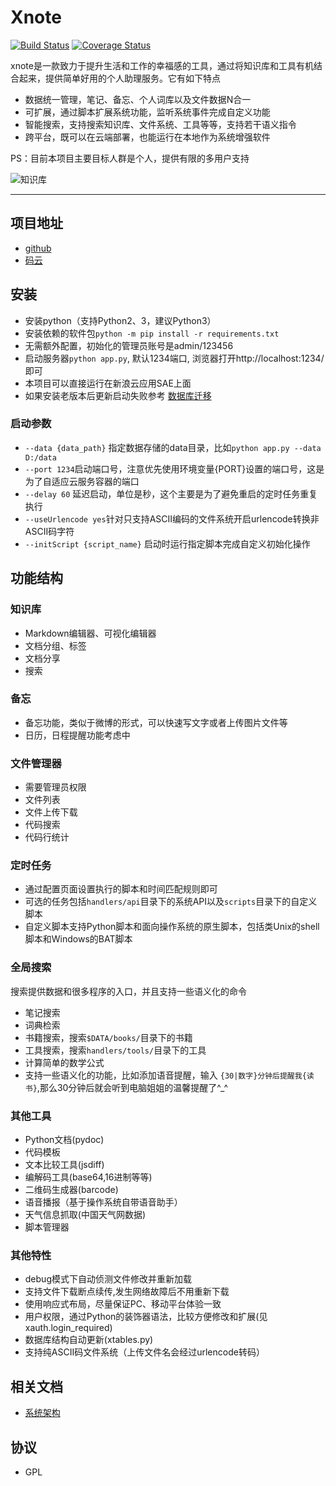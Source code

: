 # Xnote

[![Build Status](https://travis-ci.org/xupingmao/xnote.svg?branch=master)](https://travis-ci.org/xupingmao/xnote)
[![Coverage Status](https://coveralls.io/repos/github/xupingmao/xnote/badge.svg?branch=master)](https://coveralls.io/github/xupingmao/xnote?branch=master)

xnote是一款致力于提升生活和工作的幸福感的工具，通过将知识库和工具有机结合起来，提供简单好用的个人助理服务。它有如下特点

- 数据统一管理，笔记、备忘、个人词库以及文件数据N合一
- 可扩展，通过脚本扩展系统功能，监听系统事件完成自定义功能
- 智能搜索，支持搜索知识库、文件系统、工具等等，支持若干语义指令
- 跨平台，既可以在云端部署，也能运行在本地作为系统增强软件


PS：目前本项目主要目标人群是个人，提供有限的多用户支持

![知识库](https://git.oschina.net/xupingmao/xnote/raw/master/screenshots/xnote_home.png)

-----
## 项目地址
- [github](https://github.com/xupingmao/xnote)
- [码云](https://gitee.com/xupingmao/xnote)


## 安装
- 安装python（支持Python2、3，建议Python3）
- 安装依赖的软件包```python -m pip install -r requirements.txt```
- 无需额外配置，初始化的管理员账号是admin/123456
- 启动服务器`python app.py`, 默认1234端口, 浏览器打开http://localhost:1234/ 即可
- 本项目可以直接运行在新浪云应用SAE上面
- 如果安装老版本后更新启动失败参考 [数据库迁移](./docs/db_migrate.md)

### 启动参数
- `--data {data_path}` 指定数据存储的data目录，比如`python app.py --data D:/data`
- `--port 1234`启动端口号，注意优先使用环境变量{PORT}设置的端口号，这是为了自适应云服务容器的端口
- `--delay 60` 延迟启动，单位是秒，这个主要是为了避免重启的定时任务重复执行
- `--useUrlencode yes`针对只支持ASCII编码的文件系统开启urlencode转换非ASCII码字符
- `--initScript {script_name}` 启动时运行指定脚本完成自定义初始化操作


## 功能结构

### 知识库
- Markdown编辑器、可视化编辑器
- 文档分组、标签
- 文档分享
- 搜索


### 备忘
- 备忘功能，类似于微博的形式，可以快速写文字或者上传图片文件等
- 日历，日程提醒功能考虑中

### 文件管理器
- 需要管理员权限
- 文件列表
- 文件上传下载
- 代码搜索
- 代码行统计

### 定时任务
- 通过配置页面设置执行的脚本和时间匹配规则即可
- 可选的任务包括`handlers/api`目录下的系统API以及`scripts`目录下的自定义脚本
- 自定义脚本支持Python脚本和面向操作系统的原生脚本，包括类Unix的shell脚本和Windows的BAT脚本

### 全局搜索

搜索提供数据和很多程序的入口，并且支持一些语义化的命令

- 笔记搜索
- 词典检索
- 书籍搜索，搜索`$DATA/books/`目录下的书籍
- 工具搜索，搜索`handlers/tools/`目录下的工具
- 计算简单的数学公式
- 支持一些语义化的功能，比如添加语音提醒，输入 `{30|数字}分钟后提醒我{读书}`,那么30分钟后就会听到电脑姐姐的温馨提醒了^\_^

 
### 其他工具
- Python文档(pydoc)
- 代码模板
- 文本比较工具(jsdiff)
- 编解码工具(base64,16进制等等)
- 二维码生成器(barcode)
- 语音播报（基于操作系统自带语音助手）
- 天气信息抓取(中国天气网数据)
- 脚本管理器

### 其他特性
- debug模式下自动侦测文件修改并重新加载
- 支持文件下载断点续传,发生网络故障后不用重新下载
- 使用响应式布局，尽量保证PC、移动平台体验一致
- 用户权限，通过Python的装饰器语法，比较方便修改和扩展(见xauth.login\_required)
- 数据库结构自动更新(xtables.py)
- 支持纯ASCII码文件系统（上传文件名会经过urlencode转码）

## 相关文档
- [系统架构](./docs/architecture.md)

## 协议

- GPL

